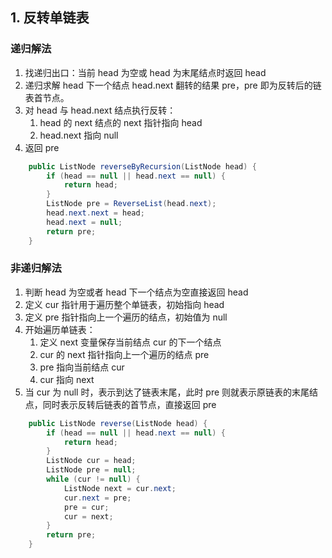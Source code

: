 ## 1. 反转单链表

### 递归解法

1. 找递归出口：当前 head 为空或 head 为末尾结点时返回 head
2. 递归求解 head 下一个结点 head.next 翻转的结果 pre，pre 即为反转后的链表首节点。
3. 对 head 与 head.next 结点执行反转：
   1. head 的 next 结点的 next 指针指向 head
   2. head.next 指向 null
4. 返回 pre

```java
    public ListNode reverseByRecursion(ListNode head) {
        if (head == null || head.next == null) {
            return head;
        }
        ListNode pre = ReverseList(head.next);
        head.next.next = head;
        head.next = null;
        return pre;
    }
```

### 非递归解法

1. 判断 head 为空或者 head 下一个结点为空直接返回 head
2. 定义 cur 指针用于遍历整个单链表，初始指向 head
3. 定义 pre 指针指向上一个遍历的结点，初始值为 null
4. 开始遍历单链表：
   1. 定义 next 变量保存当前结点 cur 的下一个结点
   2. cur 的 next 指针指向上一个遍历的结点 pre
   3. pre 指向当前结点 cur
   4. cur 指向 next
5. 当 cur 为 null 时，表示到达了链表末尾，此时 pre 则就表示原链表的末尾结点，同时表示反转后链表的首节点，直接返回 pre

```java
    public ListNode reverse(ListNode head) {
        if (head == null || head.next == null) {
            return head;
        }
        ListNode cur = head;
        ListNode pre = null;
        while (cur != null) {
            ListNode next = cur.next;
            cur.next = pre;
            pre = cur;
            cur = next;
        }
        return pre;
    }
```
